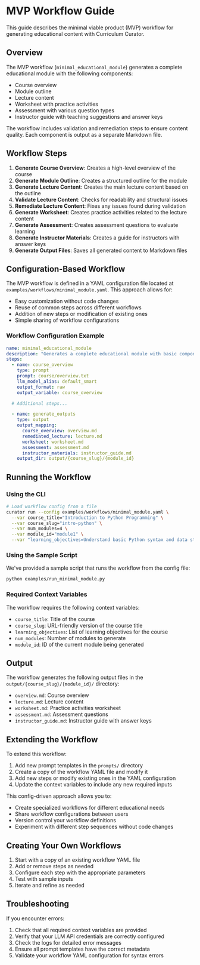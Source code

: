 # MVP Workflow Guide

This guide describes the minimal viable product (MVP) workflow for generating educational content with Curriculum Curator.

## Overview

The MVP workflow (`minimal_educational_module`) generates a complete educational module with the following components:
- Course overview
- Module outline
- Lecture content
- Worksheet with practice activities
- Assessment with various question types
- Instructor guide with teaching suggestions and answer keys

The workflow includes validation and remediation steps to ensure content quality. Each component is output as a separate Markdown file.

## Workflow Steps

1. **Generate Course Overview**: Creates a high-level overview of the course
2. **Generate Module Outline**: Creates a structured outline for the module
3. **Generate Lecture Content**: Creates the main lecture content based on the outline
4. **Validate Lecture Content**: Checks for readability and structural issues
5. **Remediate Lecture Content**: Fixes any issues found during validation
6. **Generate Worksheet**: Creates practice activities related to the lecture content
7. **Generate Assessment**: Creates assessment questions to evaluate learning
8. **Generate Instructor Materials**: Creates a guide for instructors with answer keys
9. **Generate Output Files**: Saves all generated content to Markdown files

## Configuration-Based Workflow

The MVP workflow is defined in a YAML configuration file located at `examples/workflows/minimal_module.yaml`. This approach allows for:

- Easy customization without code changes
- Reuse of common steps across different workflows
- Addition of new steps or modification of existing ones
- Simple sharing of workflow configurations

### Workflow Configuration Example

```yaml
name: minimal_educational_module
description: "Generates a complete educational module with basic components"
steps:
  - name: course_overview
    type: prompt
    prompt: course/overview.txt
    llm_model_alias: default_smart
    output_format: raw
    output_variable: course_overview

  # Additional steps...

  - name: generate_outputs
    type: output
    output_mapping:
      course_overview: overview.md
      remediated_lecture: lecture.md
      worksheet: worksheet.md
      assessment: assessment.md
      instructor_materials: instructor_guide.md
    output_dir: output/{course_slug}/{module_id}
```

## Running the Workflow

### Using the CLI

```bash
# Load workflow config from a file
curator run --config examples/workflows/minimal_module.yaml \
  --var course_title="Introduction to Python Programming" \
  --var course_slug="intro-python" \
  --var num_modules=4 \
  --var module_id="module1" \
  --var "learning_objectives=Understand basic Python syntax and data structures;Write simple Python programs"
```

### Using the Sample Script

We've provided a sample script that runs the workflow from the config file:

```bash
python examples/run_minimal_module.py
```

### Required Context Variables

The workflow requires the following context variables:

- `course_title`: Title of the course
- `course_slug`: URL-friendly version of the course title
- `learning_objectives`: List of learning objectives for the course
- `num_modules`: Number of modules to generate
- `module_id`: ID of the current module being generated

## Output

The workflow generates the following output files in the `output/{course_slug}/{module_id}/` directory:

- `overview.md`: Course overview
- `lecture.md`: Lecture content
- `worksheet.md`: Practice activities worksheet
- `assessment.md`: Assessment questions
- `instructor_guide.md`: Instructor guide with answer keys

## Extending the Workflow

To extend this workflow:

1. Add new prompt templates in the `prompts/` directory
2. Create a copy of the workflow YAML file and modify it
3. Add new steps or modify existing ones in the YAML configuration
4. Update the context variables to include any new required inputs

This config-driven approach allows you to:
- Create specialized workflows for different educational needs
- Share workflow configurations between users
- Version control your workflow definitions
- Experiment with different step sequences without code changes

## Creating Your Own Workflows

1. Start with a copy of an existing workflow YAML file
2. Add or remove steps as needed
3. Configure each step with the appropriate parameters
4. Test with sample inputs
5. Iterate and refine as needed

## Troubleshooting

If you encounter errors:

1. Check that all required context variables are provided
2. Verify that your LLM API credentials are correctly configured
3. Check the logs for detailed error messages
4. Ensure all prompt templates have the correct metadata
5. Validate your workflow YAML configuration for syntax errors
